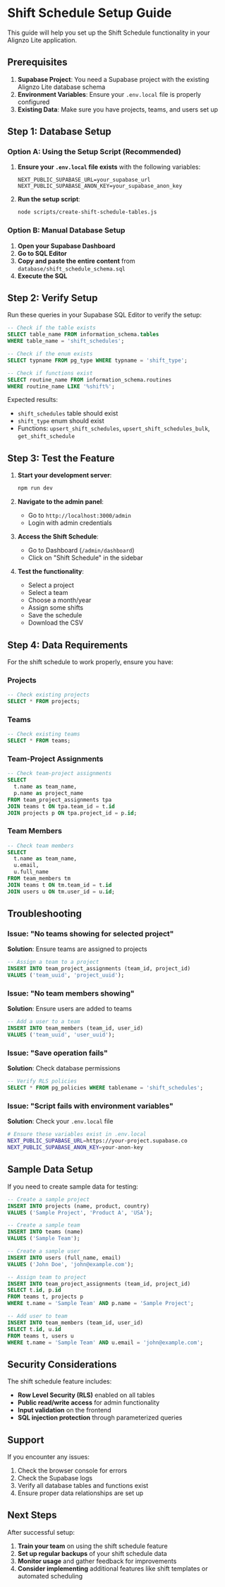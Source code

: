 # Shift Schedule Setup Guide

This guide will help you set up the Shift Schedule functionality in your Alignzo Lite application.

## Prerequisites

1. **Supabase Project**: You need a Supabase project with the existing Alignzo Lite database schema
2. **Environment Variables**: Ensure your `.env.local` file is properly configured
3. **Existing Data**: Make sure you have projects, teams, and users set up

## Step 1: Database Setup

### Option A: Using the Setup Script (Recommended)

1. **Ensure your `.env.local` file exists** with the following variables:
   ```
   NEXT_PUBLIC_SUPABASE_URL=your_supabase_url
   NEXT_PUBLIC_SUPABASE_ANON_KEY=your_supabase_anon_key
   ```

2. **Run the setup script**:
   ```bash
   node scripts/create-shift-schedule-tables.js
   ```

### Option B: Manual Database Setup

1. **Open your Supabase Dashboard**
2. **Go to SQL Editor**
3. **Copy and paste the entire content** from `database/shift_schedule_schema.sql`
4. **Execute the SQL**

## Step 2: Verify Setup

Run these queries in your Supabase SQL Editor to verify the setup:

```sql
-- Check if the table exists
SELECT table_name FROM information_schema.tables 
WHERE table_name = 'shift_schedules';

-- Check if the enum exists
SELECT typname FROM pg_type WHERE typname = 'shift_type';

-- Check if functions exist
SELECT routine_name FROM information_schema.routines 
WHERE routine_name LIKE '%shift%';
```

Expected results:
- `shift_schedules` table should exist
- `shift_type` enum should exist
- Functions: `upsert_shift_schedules`, `upsert_shift_schedules_bulk`, `get_shift_schedule`

## Step 3: Test the Feature

1. **Start your development server**:
   ```bash
   npm run dev
   ```

2. **Navigate to the admin panel**:
   - Go to `http://localhost:3000/admin`
   - Login with admin credentials

3. **Access the Shift Schedule**:
   - Go to Dashboard (`/admin/dashboard`)
   - Click on "Shift Schedule" in the sidebar

4. **Test the functionality**:
   - Select a project
   - Select a team
   - Choose a month/year
   - Assign some shifts
   - Save the schedule
   - Download the CSV

## Step 4: Data Requirements

For the shift schedule to work properly, ensure you have:

### Projects
```sql
-- Check existing projects
SELECT * FROM projects;
```

### Teams
```sql
-- Check existing teams
SELECT * FROM teams;
```

### Team-Project Assignments
```sql
-- Check team-project assignments
SELECT 
  t.name as team_name,
  p.name as project_name
FROM team_project_assignments tpa
JOIN teams t ON tpa.team_id = t.id
JOIN projects p ON tpa.project_id = p.id;
```

### Team Members
```sql
-- Check team members
SELECT 
  t.name as team_name,
  u.email,
  u.full_name
FROM team_members tm
JOIN teams t ON tm.team_id = t.id
JOIN users u ON tm.user_id = u.id;
```

## Troubleshooting

### Issue: "No teams showing for selected project"
**Solution**: Ensure teams are assigned to projects
```sql
-- Assign a team to a project
INSERT INTO team_project_assignments (team_id, project_id)
VALUES ('team_uuid', 'project_uuid');
```

### Issue: "No team members showing"
**Solution**: Ensure users are added to teams
```sql
-- Add a user to a team
INSERT INTO team_members (team_id, user_id)
VALUES ('team_uuid', 'user_uuid');
```

### Issue: "Save operation fails"
**Solution**: Check database permissions
```sql
-- Verify RLS policies
SELECT * FROM pg_policies WHERE tablename = 'shift_schedules';
```

### Issue: "Script fails with environment variables"
**Solution**: Check your `.env.local` file
```bash
# Ensure these variables exist in .env.local
NEXT_PUBLIC_SUPABASE_URL=https://your-project.supabase.co
NEXT_PUBLIC_SUPABASE_ANON_KEY=your-anon-key
```

## Sample Data Setup

If you need to create sample data for testing:

```sql
-- Create a sample project
INSERT INTO projects (name, product, country) 
VALUES ('Sample Project', 'Product A', 'USA');

-- Create a sample team
INSERT INTO teams (name) 
VALUES ('Sample Team');

-- Create a sample user
INSERT INTO users (full_name, email) 
VALUES ('John Doe', 'john@example.com');

-- Assign team to project
INSERT INTO team_project_assignments (team_id, project_id)
SELECT t.id, p.id 
FROM teams t, projects p 
WHERE t.name = 'Sample Team' AND p.name = 'Sample Project';

-- Add user to team
INSERT INTO team_members (team_id, user_id)
SELECT t.id, u.id 
FROM teams t, users u 
WHERE t.name = 'Sample Team' AND u.email = 'john@example.com';
```

## Security Considerations

The shift schedule feature includes:
- **Row Level Security (RLS)** enabled on all tables
- **Public read/write access** for admin functionality
- **Input validation** on the frontend
- **SQL injection protection** through parameterized queries

## Support

If you encounter any issues:
1. Check the browser console for errors
2. Check the Supabase logs
3. Verify all database tables and functions exist
4. Ensure proper data relationships are set up

## Next Steps

After successful setup:
1. **Train your team** on using the shift schedule feature
2. **Set up regular backups** of your shift schedule data
3. **Monitor usage** and gather feedback for improvements
4. **Consider implementing** additional features like shift templates or automated scheduling
